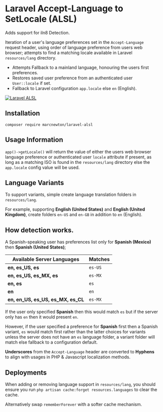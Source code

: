 # Laravel Accept-Language to SetLocale (ALSL)

Adds support for iln8 Detection.

Iteration of a user's language preferences set in the `Accept-Language` request header, using order of language preference from users web browser; attempts to find a matching locale available in Laravel `resources/lang` directory.

- Attempts Fallback to a mainland language, honouring the users first preferences.
- Restores saved user preference from an authenticated user  `User::locale` if set.
- Fallback to Laravel configuration `app.locale` else `en` (English).

[![Laravel ALSL](https://img.youtube.com/vi/VrvBUeSVDNE/0.jpg)](https://youtu.be/VrvBUeSVDNE)

## Installation

`composer require marcnewton/laravel-alsl`

## Usage Information

`app()->getLocale()` will return the value of either the users web browser language preference or authenticated user `locale` attribute if present, as long as a matching ISO is found in the `resources/lang` directory else the `app.locale` config value will be used.

## Language Variants

To support variants, simple create language translation folders in `resources/lang`.

For example, supporting **English (United States)** and **English (United Kingdom)**, create folders `en-US` and `en-GB` in addition to `en` (English).

## How detection works.

A Spanish-speaking user has preferences list only for **Spanish (Mexico)** then **Spanish (United States)**;

| Available Server Languages | Matches |
| - |- |
| **en, es_US, es** | `es-US` |
| **en, es_US, es_MX, es** | `es-MX` |
| **en, es** | `es` |
| **en** | `en` |
| **en, en_US, es_US, es_MX, es_CL** | `es-MX` |

If the user only specified **Spanish** then this would match `es` but if the server only has `en` then it would present `en`.

However, if the user specified a preference for **Spanish** first then a Spanish variant, `es` would match first rather than the latter choices for variants unless the server does not have an `es` language folder, a variant folder will match else fallback to a configuration default.

**Underscores** from the `Accept-Language` header are converted to **Hyphens** to align with usages in PHP & Javascript localization methods.

## Deployments
When adding or removing language support in `resources/lang`, you should ensure you run `php artisan cache:forget resources.languages` to clear the cache.

Alternatively swap `rememberForever` with a softer cache mechanism.
